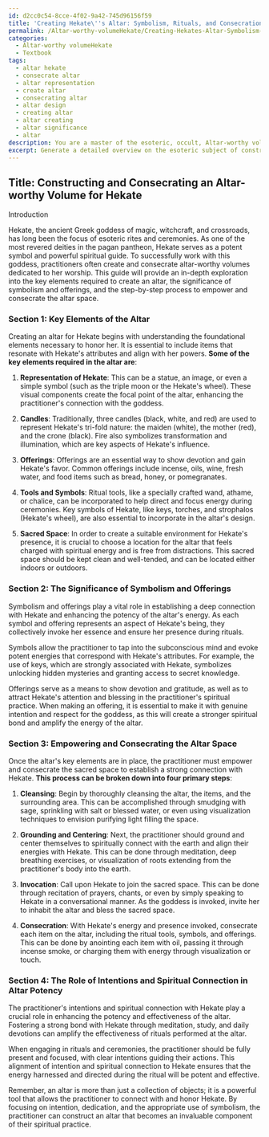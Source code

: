 ```yaml
---
id: d2cc0c54-8cce-4f02-9a42-745d96156f59
title: 'Creating Hekate\''s Altar: Symbolism, Rituals, and Consecration'
permalink: /Altar-worthy-volumeHekate/Creating-Hekates-Altar-Symbolism-Rituals-and-Consecration/
categories:
  - Altar-worthy volumeHekate
  - Textbook
tags:
  - altar hekate
  - consecrate altar
  - altar representation
  - create altar
  - consecrating altar
  - altar design
  - creating altar
  - altar creating
  - altar significance
  - altar
description: You are a master of the esoteric, occult, Altar-worthy volumeHekate and education, you have written many textbooks on the subject in ways that provide students with rich and deep understanding of the subject. You are being asked to write textbook-like sections on a topic and you do it with full context, explainability, and reliability in accuracy to the true facts of the topic at hand, in a textbook style that a student would easily be able to learn from, in a rich, engaging, and contextual way. Always include relevant context (such as formulas and history), related concepts, and in a way that someone can gain deep insights from.
excerpt: Generate a detailed overview on the esoteric subject of constructing and consecrating an Altar-worthy volume for Hekate, the ancient Greek goddess of magic, witchcraft, and crossroads. The guide should include the key elements required to create an altar, the significance of symbolism and offerings, and a step-by-step process to empower and consecrate the altar space. Additionally, discuss the role of the practitioner's intentions and spiritual connection with Hekate in enhancing the potency and effectiveness of the altar.
---
```


## Title: Constructing and Consecrating an Altar-worthy Volume for Hekate

Introduction

Hekate, the ancient Greek goddess of magic, witchcraft, and crossroads, has long been the focus of esoteric rites and ceremonies. As one of the most revered deities in the pagan pantheon, Hekate serves as a potent symbol and powerful spiritual guide. To successfully work with this goddess, practitioners often create and consecrate altar-worthy volumes dedicated to her worship. This guide will provide an in-depth exploration into the key elements required to create an altar, the significance of symbolism and offerings, and the step-by-step process to empower and consecrate the altar space.


### Section 1: Key Elements of the Altar

Creating an altar for Hekate begins with understanding the foundational elements necessary to honor her. It is essential to include items that resonate with Hekate's attributes and align with her powers. **Some of the key elements required in the altar are**:

1. **Representation of Hekate**: This can be a statue, an image, or even a simple symbol (such as the triple moon or the Hekate's wheel). These visual components create the focal point of the altar, enhancing the practitioner's connection with the goddess.

2. **Candles**: Traditionally, three candles (black, white, and red) are used to represent Hekate's tri-fold nature: the maiden (white), the mother (red), and the crone (black). Fire also symbolizes transformation and illumination, which are key aspects of Hekate's influence.

3. **Offerings**: Offerings are an essential way to show devotion and gain Hekate's favor. Common offerings include incense, oils, wine, fresh water, and food items such as bread, honey, or pomegranates.

4. **Tools and Symbols**: Ritual tools, like a specially crafted wand, athame, or chalice, can be incorporated to help direct and focus energy during ceremonies. Key symbols of Hekate, like keys, torches, and strophalos (Hekate's wheel), are also essential to incorporate in the altar's design.

5. **Sacred Space**: In order to create a suitable environment for Hekate's presence, it is crucial to choose a location for the altar that feels charged with spiritual energy and is free from distractions. This sacred space should be kept clean and well-tended, and can be located either indoors or outdoors.


### Section 2: The Significance of Symbolism and Offerings

Symbolism and offerings play a vital role in establishing a deep connection with Hekate and enhancing the potency of the altar's energy. As each symbol and offering represents an aspect of Hekate's being, they collectively invoke her essence and ensure her presence during rituals.

Symbols allow the practitioner to tap into the subconscious mind and evoke potent energies that correspond with Hekate's attributes. For example, the use of keys, which are strongly associated with Hekate, symbolizes unlocking hidden mysteries and granting access to secret knowledge.

Offerings serve as a means to show devotion and gratitude, as well as to attract Hekate's attention and blessing in the practitioner's spiritual practice. When making an offering, it is essential to make it with genuine intention and respect for the goddess, as this will create a stronger spiritual bond and amplify the energy of the altar.


### Section 3: Empowering and Consecrating the Altar Space

Once the altar's key elements are in place, the practitioner must empower and consecrate the sacred space to establish a strong connection with Hekate. **This process can be broken down into four primary steps**:

1. **Cleansing**: Begin by thoroughly cleansing the altar, the items, and the surrounding area. This can be accomplished through smudging with sage, sprinkling with salt or blessed water, or even using visualization techniques to envision purifying light filling the space.

2. **Grounding and Centering**: Next, the practitioner should ground and center themselves to spiritually connect with the earth and align their energies with Hekate. This can be done through meditation, deep breathing exercises, or visualization of roots extending from the practitioner's body into the earth.

3. **Invocation**: Call upon Hekate to join the sacred space. This can be done through recitation of prayers, chants, or even by simply speaking to Hekate in a conversational manner. As the goddess is invoked, invite her to inhabit the altar and bless the sacred space.

4. **Consecration**: With Hekate's energy and presence invoked, consecrate each item on the altar, including the ritual tools, symbols, and offerings. This can be done by anointing each item with oil, passing it through incense smoke, or charging them with energy through visualization or touch.


### Section 4: The Role of Intentions and Spiritual Connection in Altar Potency

The practitioner's intentions and spiritual connection with Hekate play a crucial role in enhancing the potency and effectiveness of the altar. Fostering a strong bond with Hekate through meditation, study, and daily devotions can amplify the effectiveness of rituals performed at the altar.

When engaging in rituals and ceremonies, the practitioner should be fully present and focused, with clear intentions guiding their actions. This alignment of intention and spiritual connection to Hekate ensures that the energy harnessed and directed during the ritual will be potent and effective.

Remember, an altar is more than just a collection of objects; it is a powerful tool that allows the practitioner to connect with and honor Hekate. By focusing on intention, dedication, and the appropriate use of symbolism, the practitioner can construct an altar that becomes an invaluable component of their spiritual practice.
